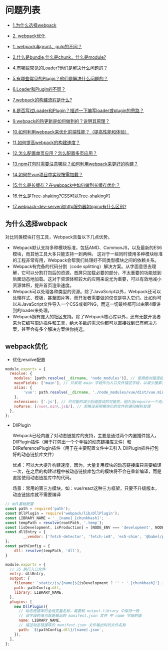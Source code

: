 # 问题列表
- [1.为什么选择webpack](#为什么选择webpack)
- [2. webpack优化](#webpack优化)


- [1. webpack与grunt、gulp的不同？](#webpack与grunt、gulp的不同？)
- [2.什么是bundle,什么是chunk，什么是module?](#2.什么是bundle,什么是chunk，什么是module?)
- [4.有哪些常见的Loader?他们是解决什么问题的？](#4.有哪些常见的Loader?他们是解决什么问题的？)
- [5.有哪些常见的Plugin？他们是解决什么问题的？](#5.有哪些常见的Plugin？他们是解决什么问题的？)
- [6.Loader和Plugin的不同？](#6.Loader和Plugin的不同)
- [7.webpack的构建流程是什么?](#7.webpack的构建流程是什么?)
- [8.是否写过Loader和Plugin？描述一下编写loader或plugin的思路？](#8.是否写过Loader和Plugin？描述一下编写loader或plugin的思路？)
- [9.webpack的热更新是如何做到的？说明其原理？](#9.webpack的热更新是如何做到的？说明其原理？)
- [10.如何利用webpack来优化前端性能？（提高性能和体验）](#10.如何利用webpack来优化前端性能？（提高性能和体验）)
- [11.如何提高webpack的构建速度？](#11.如何提高webpack的构建速度？)
- [12.怎么配置单页应用？怎么配置多页应用？](#12.怎么配置单页应用？怎么配置多页应用？)
- [13.npm打包时需要注意哪些？如何利用webpack来更好的构建？](#13.npm打包时需要注意哪些？如何利用webpack来更好的构建？)
- [14.如何在vue项目中实现按需加载？](#14.如何在vue项目中实现按需加载？)
- [15.什么是长缓存？在webpack中如何做到长缓存优化？](#15.什么是长缓存？在webpack中如何做到长缓存优化？)
- [16.什么是Tree-shaking?CSS可以Tree-shaking吗](#16.什么是Tree-shaking?CSS可以Tree-shaking吗)
- [17.webpack-dev-server和http服务器如nginx有什么区别?](#17.webpack-dev-server和http服务器如nginx有什么区别?)


## 为什么选择webpack
对比同类模块打包工具，Webpack具备以下几点优势。
- Webpack默认支持多种模块标准，包括AMD、CommonJS，以及最新的ES6模块，而其他工具大多只能支持一到两种。
这对于一些同时使用多种模块标准的工程非常有用，Webpack会帮我们处理好不同类型模块之间的依赖关系。
- Webpack有完备的代码分割（code splitting）解决方案。从字面意思去理解，它可以分割打包后的资源，首屏只加载必要的部分，不太重要的功能放到后面动态地加载。这对于资源体积较大的应用来说尤为重要，可以有效地减小资源体积，提升首页渲染速度。
- Webpack可以处理各种类型的资源。除了JavaScript以外，Webpack还可以处理样式、模板，甚至图片等，而开发者需要做的仅仅是导入它们。比如你可以从JavaScript文件导入一个CSS或者PNG，而这一切最终都可以由第4章讲到的loader来处理。
- Webpack拥有庞大的社区支持。除了Webpack核心库以外，还有无数开发者来为它编写周边插件和工具，绝大多数的需求你都可以直接找到已有解决方案，甚至会有多个解决方案供你挑选。
## webpack优化
- 优化resolve配置
```js
module.exports = {
  resolve: {
    modules: [path.resolve(__dirname, 'node_modules')], // 使用绝对路径指明第三方模块存放的位置，以减少搜索步骤
    mainFields: ['main'], // 只采用 main 字段作为入口文件描述字段，以减少搜索步骤
    alias: {
    	'vue': path.resolve(__dirname, './node_modules/vue/dist/vue.min.js'), // 使用 alias 把导入语句换成直接使用单独完整的打包文件，减少耗时的递归解析操作
    },
    extensions: ['.js'], // 尽可能的减少后缀尝试的可能性，因为当require一个无后缀文件时，会自动机遇extensions进行匹配，默认为['.js', '.json']
    noParse: [/vue\.min\.js$/], // 忽略没采用模块化的文件的递归解析处理
  },
};
```
- DllPlugin

    Webpack已经内置了对动态链接库的支持，主要是通过两个内置插件接入，DllPlugin插件（用于打包出一个个单独的动态链接库文件）和DllReferencePlugin插件（用于在主要配置文件中去引入         DllPlugin插件打包好的动态链接库文件）

    优点：可以大大提升构建速度，因为，大量复用模块的动态链接库只需要编译一次，在之后的构建过程中被动态链接库包含的模块将不会在重新编译，而是直接使用动态链接库中的代码。

    场景：常用的第三方模块，如：vue/react这种三方框架，只要不升级版本，动态链接库就不需要编译
```js
// ddl基础配置
const path = require('path');
const DllPlugin = require('webpack/lib/DllPlugin');
const LIBRARY_NAME = '__[name]_[chunkhash]';
const tempPath = resolve(rootPath, '.temp');
const [isDevelopment, isProduction] = [NODE_ENV === 'development', NODE_ENV === 'production'];
const dllEntry = {
		__vendor: ['fetch-detector', 'fetch-ie8', 'es5-shim', '@babel/polyfill', 'query-string', 'moment', 'vue', 'element-ui']
};
const pathConfig = {
	dll: resolve(tempPath, 'dll'),
}

module.exports = {
  // JS 执行入口文件
  entry: dllEntry,
  output: {
    filename: `static/js/[name]${isDevelopment ? '' : '.[chunkhash]'}.js`,
    path: pathConfig.dll,
    library: LIBRARY_NAME,
  },
  plugins: [
    new DllPlugin({
      // 动态链接库的全局变量名称，需要和 output.library 中保持一致
      // 该字段的值也就是输出的 manifest.json 文件 中 name 字段的值
      name: LIBRARY_NAME,
      // 描述动态链接库的 manifest.json 文件输出时的文件名称
      path: `${pathConfig.dll}/[name].json`,
    }),
  ],
};
```
